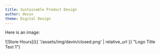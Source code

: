 ```yaml
---
title: Sustainable Product Design
author: devin
theme: Digital Design
---
```

Here is an image:

![Store Hours]({{ '/assets/img/devin/closed.png' | relative_url }} "Logo Title Text 1")
